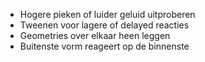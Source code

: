 - Hogere pieken of luider geluid uitproberen
- Tweenen voor lagere of delayed reacties
- Geometries over elkaar heen leggen
- Buitenste vorm reageert op de binnenste